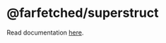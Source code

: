 # @farfetched/superstruct

Read documentation [here](https://farfetched.pages.dev/api/contracts/superstruct.html).
